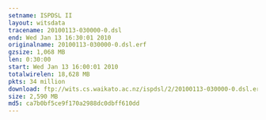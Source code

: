 ```yaml
---
setname: ISPDSL II
layout: witsdata
tracename: 20100113-030000-0.dsl
end: Wed Jan 13 16:30:01 2010
originalname: 20100113-030000-0.dsl.erf
gzsize: 1,068 MB
len: 0:30:00
start: Wed Jan 13 16:00:01 2010
totalwirelen: 18,628 MB
pkts: 34 million
download: ftp://wits.cs.waikato.ac.nz/ispdsl/2/20100113-030000-0.dsl.erf.gz
size: 2,590 MB
md5: ca7b0bf5ce9f170a2988dc0dbff610dd
---
```

